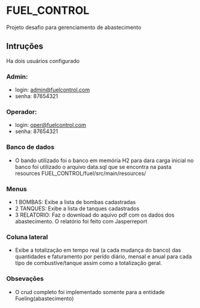# FUEL_CONTROL
Projeto desafio para gerenciamento de abastecimento

## Intruções
Ha dois usuários configurado
### Admin:
- login: admin@fuelcontrol.com
- senha: 87654321

### Operador:
- login: oper@fuelcontrol.com
- senha: 87654321

### Banco de dados
- O bando utilizado foi o banco em memória H2
para dara carga inicial no banco foi utilizado o 
arquivo data.sql que se encontra na pasta resources
FUEL_CONTROL/fuel/src/main/resources/

### Menus
- 1 BOMBAS: Exibe a lista de bombas cadastradas
- 2 TANQUES: Exibe a lista de tanques cadastrados
- 3 RELATORIO: Faz o download do aquivo pdf com os dados dos abastecimento. O relatório foi feito com Jasperreport

### Coluna lateral
- Exibe a totalização em tempo real (a cada mudança do banco) das quantidades e faturamento  por perído diário, mensal e anual
  para cada tipo de combustíve/tanque assim como a totalização geral.

### Obsevações
- O crud completo foi implementado somente para a entidade Fueling(abastecimento)



   

